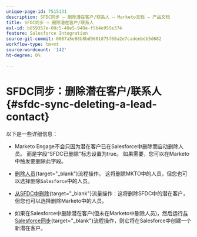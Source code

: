 ```yaml
---
unique-page-id: 7515131
description: SFDC同步 — 删除潜在客户/联系人 — Marketo文档 — 产品文档
title: SFDC同步 — 删除潜在客户/联系人
exl-id: b859357e-09c5-48e5-940e-f5b4e955e374
feature: Salesforce Integration
source-git-commit: 0087a5e88b8bd9601875f68a2e7cadeebdb5d682
workflow-type: tm+mt
source-wordcount: '142'
ht-degree: 0%

---
```


# SFDC同步：删除潜在客户/联系人 {#sfdc-sync-deleting-a-lead-contact}

以下是一些详细信息：

* Marketo Engage不会只因为潜在客户已在Salesforce中删除而自动删除人员。 而是字段“SFDC已删除”标志设置为true。 如果需要，您可以在Marketo中触发要删除此字段。
* [删除人员](/help/marketo/product-docs/core-marketo-concepts/smart-campaigns/flow-actions/delete-person.md){target="_blank"}流程操作。 这将删除MKTO中的人员，但您也可以选择删除`Salesforce`中的人员。

* [从SFDC中删除](/help/marketo/product-docs/core-marketo-concepts/smart-campaigns/salesforce-flow-actions/delete-person-from-sfdc.md){target="_blank"}流量操作：这将删除SFDC中的潜在客户，但您也可以选择删除Marketo中的人员。
* 如果在Salesforce中删除潜在客户(但未在Marketo中删除人员)，然后运行[与Salesforce同步](/help/marketo/product-docs/core-marketo-concepts/smart-campaigns/salesforce-flow-actions/sync-person-to-sfdc.md){target="_blank"}流程操作，则它将在Salesforce中创建一个新潜在客户。
